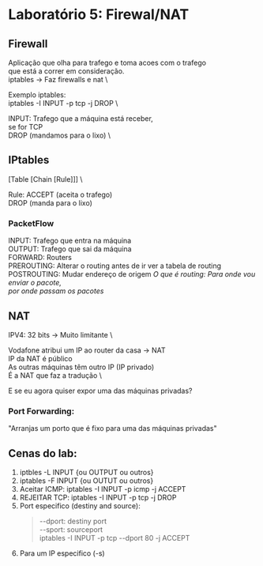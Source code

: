 # Laboratório 5: Firewal/NAT

## Firewall

Aplicação que olha para trafego e toma acoes com o trafego \
que está a correr em consideração. \
iptables -> Faz firewalls e nat \

Exemplo iptables: \
iptables -I INPUT -p tcp -j DROP \

INPUT: Trafego que a máquina está receber, \
se for TCP \
DROP (mandamos para o lixo) \

## IPtables

[Table [Chain [Rule]]] \

Rule: ACCEPT (aceita o trafego) \
	  DROP (manda para o lixo)

### PacketFlow

INPUT: Trafego que entra na máquina \
OUTPUT: Trafego que sai da máquina \
FORWARD: Routers \
PREROUTING: Alterar o routing antes de ir ver a tabela de routing
POSTROUTING: Mudar endereço de origem
*O que é routing: Para onde vou enviar o pacote, \
por onde passam os pacotes*

## NAT

IPV4: 32 bits -> Muito limitante \

Vodafone atribui um IP ao router da casa -> NAT \
IP da NAT é público \
As outras máquinas têm outro IP (IP privado) \
É a NAT que faz a tradução \

E se eu agora quiser expor uma das máquinas privadas?

### Port Forwarding:

"Arranjas um porto que é fixo para uma das máquinas privadas"

## Cenas do lab:

1. iptbles -L INPUT {ou OUTPUT ou outros}
2. iptables -F INPUT {ou OUTUT ou outros}
3. Aceitar ICMP: iptables -I INPUT -p icmp -j ACCEPT
4. REJEITAR TCP: iptables -I INPUT -p tcp -j DROP
5. Port especifico (destiny and source):
	> --dport: destiny port \
	> --sport: sourceport \
	> iptables -I INPUT -p tcp --dport 80 -j ACCEPT
6. Para um IP especifico (-s)


